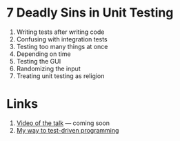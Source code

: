 # 7 Deadly Sins in Unit Testing

1. Writing tests after writing code
2. Confusing with integration tests
3. Testing too many things at once
4. Depending on time
5. Testing the GUI
6. Randomizing the input
7. Treating unit testing as religion

# Links

1. [Video of the talk](http://vimeo.com) — coming soon
2. [My way to test-driven programming](http://ikr.posterous.com/quantum-leap-no2-or-why-test-driven-developme)